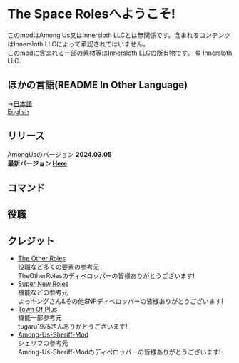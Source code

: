 # The Space Rolesへようこそ!
このmodはAmong Us又はInnersloth LLCとは無関係です。含まれるコンテンツはInnersloth LLCによって承認されてはいません。  
このmodに含まれる一部の素材等はInnersloth LLCの所有物です。 © Innersloth LLC.  
## ほかの言語(README In Other Language)
→[日本語](https://github.com/supeshioTheSpaceRoles/blob/main/README-EN.md)<br>
 [English](https://github.com/supeshioTheSpaceRoles/blob/main/README-EN.md)<br>
 
 ## リリース
 AmongUsのバージョン **2024.03.05**<br>
 **最新バージョン [Here](https://github.com/supeshio/TheSpaceRoles/releases/latest)**<br>

## コマンド

## 役職



## クレジット
- [The Other Roles](https://github.com/TheOtherRolesAU/TheOtherRoles)<br>
  役職など多くの要素の参考元<br>
  TheOtherRolesのディベロッパーの皆様ありがとうございます!<br>
- [Super New Roles](https://github.com/SuperNewRoles/SuperNewRoles)<br>
  機能などの参考元<br>
  よっキングさん&その他SNRディベロッパーの皆様ありがとうございます!<br>
- [Town Of Plus](https://github.com/tugaru1975/TownOfPlus)<br>
  機能一部参考元<br>
  tugaru1975さんありがとうございます!<br>
- [Among-Us-Sheriff-Mod](https://github.com/Woodi-dev/Among-Us-Sheriff-Mod)<br>
  シェリフの参考元<br>
  Among-Us-Sheriff-Modのディベロッパーの皆様ありがとうございます!<br>

